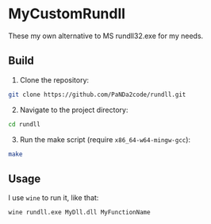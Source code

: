 # MyCustomRundll

These my own alternative to MS rundll32.exe for my needs.

## Build

1. Clone the repository:

```bash
git clone https://github.com/PaNDa2code/rundll.git
```

2. Navigate to the project directory:

```bash
cd rundll
```

3. Run the make script (require `x86_64-w64-mingw-gcc`):

```bash
make
```

## Usage

I use `wine` to run it, like that:

```bash
wine rundll.exe MyDll.dll MyFunctionName
```
